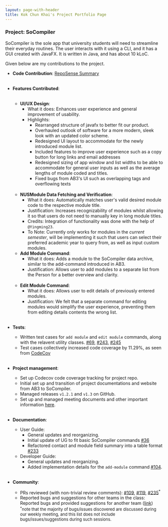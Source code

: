 ```yaml
---
layout: page-with-header
title: Kok Chun Khai's Project Portfolio Page
---
```


### Project: SoCompiler

SoCompiler is the sole app that university students will need to streamline their everyday routines. The user interacts
with it using a CLI, and it has a GUI created with JavaFX. It is written in Java, and has about 10 kLoC.

Given below are my contributions to the project.

* **Code Contribution**: [RepoSense Summary](https://nus-cs2103-ay2223s1.github.io/tp-dashboard/?search=avock&sort=groupTitle&sortWithin=title&timeframe=commit&mergegroup=&groupSelect=groupByRepos&breakdown=true&checkedFileTypes=docs~functional-code~test-code~other&since=2022-09-16&tabOpen=true&tabType=authorship&tabAuthor=avock&tabRepo=AY2223S1-CS2103T-W12-1%2Ftp%5Bmaster%5D&authorshipIsMergeGroup=false&authorshipFileTypes=docs&authorshipIsBinaryFileTypeChecked=false&authorshipIsIgnoredFilesChecked=false&authorshipSortBy=fileName)
  <br><br/>
* **Features Contributed**:
  <br><br/>
    * **UI/UX Design**:
        * What it does: Enhances user experience and general improvement of usability.
        * Highlights:
            * Rearranged structure of javafx to better fit our product.
            * Overhauled outlook of software for a more modern, sleek look with an updated color scheme.
            * Redesigned UI layout to accommodate for the newly introduced module list.
            * Included features to improve user experience such as a copy button for long links and email addresses
            * Redesigned sizing of app window and list widths to be able to accommodate for general user inputs
              as well as the average lengths of module coded and titles.
            * Fixed bugs from AB3's UI such as overlapping tags and overflowing texts
              <br><br/>
    * **NUSModule Data Fetching and Verification**:
        * What it does: Automatically matches user's valid desired module code to the respective module title.
        * Justification: Increases recognizability of modules whilst allowing it so that users do not need to manually key
          in long module titles.
        * Credits: Integration of functionality was done with the help of `@Yingming23`.
        * To Note: Currently only works for modules in the _current semester_, will be implementing it such that users can
          select their preferred academic year to query from, as well as input custom modules.
    * **Add Module Command**:
        * What it does: Adds a module to the SoCompiler data archive, similar to the add-command introduced in AB3.
        * Justification: Allows user to add modules to a separate list from the Person for a better overview and clarity.
          <br><br/>
    * **Edit Module Command**:
        * What it does: Allows user to edit details of previously entered modules.
        * Justification: We felt that a separate command for editing modules would simplify the user experience,
          preventing them from editing details contents the wrong list.
          <br><br/>
* **Tests**:
    * Written test cases for `add module` and `edit module` commands, along with the relavent utility classes. [#69](https://github.com/AY2223S1-CS2103T-W12-1/tp/pull/69), [#243](https://github.com/AY2223S1-CS2103T-W12-1/tp/pull/243), [#245](https://github.com/AY2223S1-CS2103T-W12-1/tp/pull/245)
    * Test cases collectively increased code coverage by 11.29%, as seen from [CodeCov](https://app.codecov.io/gh/AY2223S1-CS2103T-W12-1/tp/commits?hideFailedCI=true)
      <br><br/>
* **Project management**:
    * Set up Codecov code coverage tracking for project repo.
    * Initial set up and transition of project documentations and website from AB3 to SoCompiler.
    * Managed releases `v1.2.1` and `v1.3` on GitHub.
    * Set up and managed meeting documents and other important information [here](https://docs.google.com/document/d/1OFhvvTXxh97xsj_ng3f3Gmx66HFJV9Pazy5_gCdhT4o/edit?usp=sharing).
      <br><br/>

* **Documentation**:
    * User Guide:
        * General updates and reorganizing.
        * Initial update of UG to fit basic SoCompiler commands [#36](https://github.com/AY2223S1-CS2103T-W12-1/tp/pull/36)
        * Refactored contact and module field summary into a table format [#233](https://github.com/AY2223S1-CS2103T-W12-1/tp/pull/233)
    * Developer Guide:
        * General updates and reorganizing.
        * Added implementation details for the `add-module` command [#104](https://github.com/AY2223S1-CS2103T-W12-1/tp/pull/104/commits/c9883309cc242a53004f8e01cbabedb37db75e69).
          <br><br/>

* **Community**:
    * PRs reviewed (with non-trivial review comments): [#109](https://github.com/AY2223S1-CS2103T-W12-1/tp/pull/109), [#119](https://github.com/AY2223S1-CS2103T-W12-1/tp/pull/119), [#235](https://github.com/AY2223S1-CS2103T-W12-1/tp/pull/235)<sup>*</sup>
    * Reported bugs and suggestions for other teams in the class: Reported bugs and provided suggestions for another team ([link](https://github.com/avock/ped/tree/main/files))<br>
      <font size = "2"><sup>*</sup>note that the majority of bugs/issues discovered are discussed during our weekly meeting, and this list does not include bugs/issues/suggestions during such sessions.</font>
      <br><br/>
